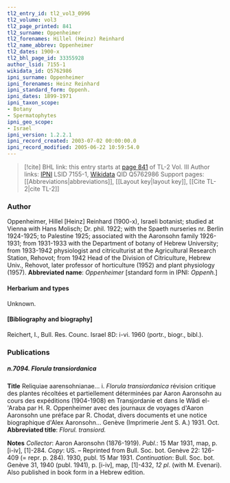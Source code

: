 ```yaml
---
tl2_entry_id: tl2_vol3_0996
tl2_volume: vol3
tl2_page_printed: 841
tl2_surname: Oppenheimer
tl2_forenames: Hillel (Heinz) Reinhard
tl2_name_abbrev: Oppenheimer
tl2_dates: 1900-x
tl2_bhl_page_id: 33355928
author_lsid: 7155-1
wikidata_id: Q5762986
ipni_surname: Oppenheimer
ipni_forenames: Heinz Reinhard
ipni_standard_form: Oppenh.
ipni_dates: 1899-1971
ipni_taxon_scope: 
- Botany
- Spermatophytes
ipni_geo_scope: 
- Israel
ipni_version: 1.2.2.1
ipni_record_created: 2003-07-02 00:00:00.0
ipni_record_modified: 2005-06-22 10:59:54.0
---
```


> [!cite] BHL link: this entry starts at [page 841](https://www.biodiversitylibrary.org/page/33355928) of TL-2 Vol. III
> Author links: [IPNI](https://www.ipni.org/a/7155-1) LSID 7155-1, [Wikidata](https://www.wikidata.org/wiki/Q5762986) QID Q5762986
> Support pages: [[Abbreviations|abbreviations]], [[Layout key|layout key]], [[Cite TL-2|cite TL-2]]

### Author

Oppenheimer, Hillel \[Heinz\] Reinhard (1900-x), Israeli botanist; studied at Vienna with Hans Molisch; Dr. phil. 1922; with the Spaeth nurseries nr. Berlin 1924-1925; to Palestine 1925; associated with the Aaronsohn family 1926-1931; from 1931-1933 with the Department of botany of Hebrew University; from 1933-1942 physiologist and citriculturist at the Agricultural Research Station, Rehovot; from 1942 Head of the Division of Citriculture, Hebrew Univ., Rehovot, later professor of horticulture (1952) and plant physiology (1957). 
**Abbreviated name**: *Oppenheimer* \[standard form in IPNI: *Oppenh.*\]

#### Herbarium and types

Unknown.

#### \[Bibliography and biography\]

Reichert, I., Bull. Res. Counc. Israel 8D: i-vi. 1960 (portr., biogr., bibl.).

### Publications

##### n.7094. Florula transiordanica

**Title**
Reliquiae aarensohnianae... i. *Florula transiordanica* révision critique des plantes récoltées et partiellement déterminées par Aaron Aaronsohn au cours des expéditions (1904-1908) en Transjordanie et dans le Wâdi el-'Araba par H. R. Oppenheimer avec des journaux de voyages d'Aaron Aaronsohn une préface par R. Chodat, divers documents et une notice biographique d'Alex Aaronsohn... Genève (Imprimerie Jent S. A.) 1931. Oct.
**Abbreviated title**: *Florul. transiord.*

**Notes**
*Collector*: Aaron Aaronsohn (1876-1919).
*Publ*.: 15 Mar 1931, map, p. \[i-iv\], \[1\]-284. *Copy*: US. – Reprinted from Bull. Soc. bot. Genève 22: 126-409 (= repr. p. 284). 1930, publ. 15 Mar 1931.
*Continuation*: Bull. Soc. bot. Genève 31, 1940 (publ. 1941), p. \[i-iv\], map, \[1\]-432, *12 pl*. (with M. Evenari). Also published in book form in a Hebrew edition.

